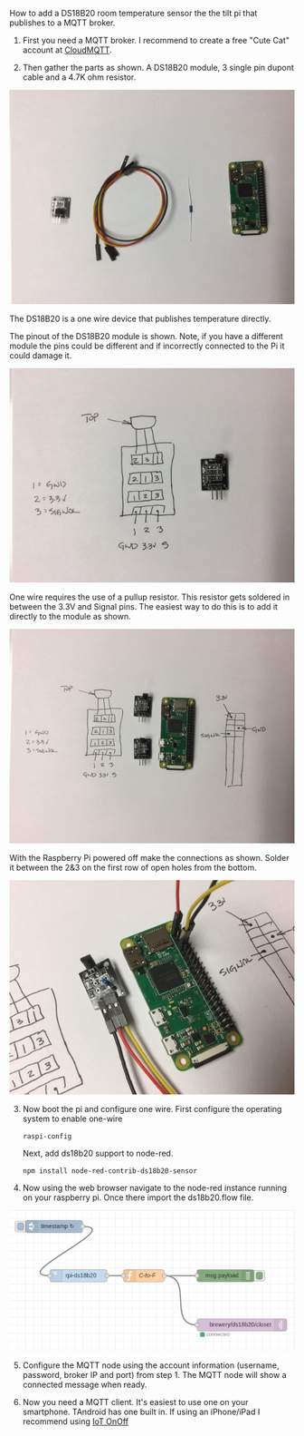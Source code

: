 
How to add a DS18B20 room temperature sensor the the tilt pi that publishes to a MQTT broker.

1) First you need a MQTT broker. I recommend to create a free "Cute Cat" account at [CloudMQTT](https://www.cloudmqtt.com/).

2) Then gather the parts as shown. A DS18B20 module, 3 single pin dupont cable and a 4.7K ohm resistor.

![Parts](https://raw.githubusercontent.com/HouseOfBeck/tiltpi_ds18b20/master/parts.jpg)

The DS18B20 is a one wire device that publishes temperature directly.

The pinout of the DS18B20 module is shown. Note, if you have a different module the pins could be different and if incorrectly connected to the Pi it could damage it.

![DS18B20 Schematic](https://raw.githubusercontent.com/HouseOfBeck/tiltpi_ds18b20/master/module.jpg)

One wire requires the use of a pullup resistor. This resistor gets soldered in between the 3.3V and Signal pins. The easiest way to do this is to add it directly to the module as shown. 

![Pullup Resistor](https://raw.githubusercontent.com/HouseOfBeck/tiltpi_ds18b20/master/layout.jpg)

With the Raspberry Pi powered off make the connections as shown. Solder it between the 2&3 on the first row of open holes from the bottom.

![Schematic](https://raw.githubusercontent.com/HouseOfBeck/tiltpi_ds18b20/master/connection.jpg)

3) Now boot the pi and configure one wire.
   First configure the operating system to enable one-wire
   
   ```
   raspi-config
   ```
   
   Next, add ds18b20 support to node-red. 
   
   ```
   npm install node-red-contrib-ds18b20-sensor
   ```
   
4) Now using the web browser navigate to the node-red instance running on your raspberry pi. Once there import the ds18b20.flow
file.

![Node Red Flow](https://raw.githubusercontent.com/HouseOfBeck/tiltpi_ds18b20/master/flow.png)

5) Configure the MQTT node using the account information (username, password, broker IP and port) from step 1. The MQTT node will show a connected message when ready.

6) Now you need a MQTT client. It's easiest to use one on your smartphone. TAndroid has one built in. If using an iPhone/iPad I recommend using [IoT OnOff](https://www.iot-onoff.com/)


